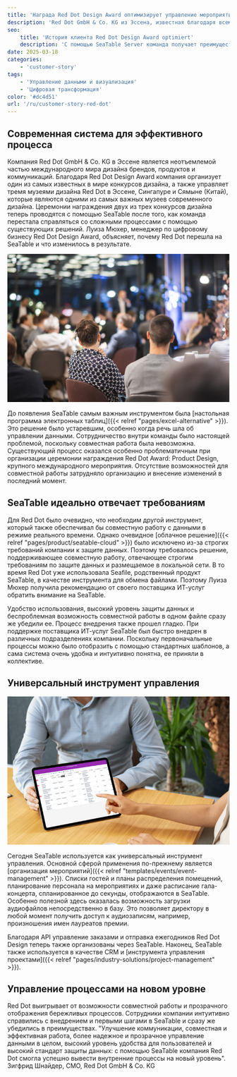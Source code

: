 ```yaml
---
title: 'Награда Red Dot Design Award оптимизирует управление мероприятиями с помощью SeaTable'
description: 'Red Dot GmbH & Co. KG из Эссена, известная благодаря всемирно известной премии Red Dot Design Award, произвела революцию и оптимизировала управление мероприятиями и заказами. Благодаря SeaTable Server команда получила преимущества прозрачных, эффективных и совместных рабочих процессов и управления данными в соответствии с GDPR.'
seo:
    title: 'История клиента Red Dot Design Award optimiert'
    description: 'С помощью SeaTable Server команда получает преимущества от эффективных и совместных рабочих процессов и управления данными в соответствии с требованиями GDPR.'
date: 2025-03-18
categories:
    - 'customer-story'
tags:
    - 'Управление данными и визуализация'
    - 'Цифровая трансформация'
color: '#dc4d51'
url: '/ru/customer-story-red-dot'
---
```


## Современная система для эффективного процесса

Компания Red Dot GmbH & Co. KG в Эссене является неотъемлемой частью международного мира дизайна брендов, продуктов и коммуникаций. Благодаря Red Dot Design Award компания организует один из самых известных в мире конкурсов дизайна, а также управляет тремя музеями дизайна Red Dot в Эссене, Сингапуре и Сямыне (Китай), которые являются одними из самых важных музеев современного дизайна. Церемонии награждения двух из трех конкурсов дизайна теперь проводятся с помощью SeaTable после того, как команда перестала справляться со сложными процессами с помощью существующих решений. Луиза Мюхер, менеджер по цифровому бизнесу Red Dot Design Award, объясняет, почему Red Dot перешла на SeaTable и что изменилось в результате.

![Фотография Red Dot Event](Blog_reddot_I1.jpg)

До появления SeaTable самым важным инструментом была [настольная программа электронных таблиц]({{< relref "pages/excel-alternative" >}}). Это решение было устаревшим, особенно когда речь шла об управлении данными. Сотрудничество внутри команды было настоящей проблемой, поскольку совместная работа была невозможна. Существующий процесс оказался особенно проблематичным при организации церемонии награждения Red Dot Award: Product Design, крупного международного мероприятия. Отсутствие возможностей для совместной работы затрудняло организацию и внесение изменений в последний момент.

## SeaTable идеально отвечает требованиям

Для Red Dot было очевидно, что необходим другой инструмент, который также обеспечивал бы совместную работу с данными в режиме реального времени. Однако очевидное [облачное решение]({{< relref "pages/product/seatable-cloud" >}}) было исключено из-за строгих требований компании к защите данных. Поэтому требовалось решение, поддерживающее совместную работу, отвечающее строгим требованиям по защите данных и размещаемое в локальной сети. В то время Red Dot уже использовала Seafile, родственный продукт SeaTable, в качестве инструмента для обмена файлами. Поэтому Луиза Мюхер получила рекомендацию от своего поставщика ИТ-услуг обратить внимание на SeaTable.

Удобство использования, высокий уровень защиты данных и беспроблемная возможность совместной работы в одном файле сразу же убедили ее. Процесс внедрения также прошел гладко. При поддержке поставщика ИТ-услуг SeaTable был быстро внедрен в различных подразделениях компании. Поскольку первоначальные процессы можно было отобразить с помощью стандартных шаблонов, а сама система очень удобна и интуитивно понятна, ее приняли в коллективе.

## Универсальный инструмент управления

![Планшет со столом SeaTable](3-SeaTable-erfuellt-die-Anforderungen-perfekt-1.jpg)

Сегодня SeaTable используется как универсальный инструмент управления. Основной сферой применения по-прежнему является [организация мероприятий]({{< relref "templates/events/event-management" >}}). Списки гостей и планы распределения помещений, планирование персонала на мероприятиях и даже расписание гала-концерта, спланированное до секунды, отображаются в SeaTable. Особенно полезной здесь оказалась возможность загрузки аудиофайлов непосредственно в базу. Это позволяет директору в любой момент получить доступ к аудиозаписям, например, произношения имен лауреатов премии.

Благодаря API управление заказами и отправка ежегодников Red Dot Design теперь также организованы через SeaTable. Наконец, SeaTable также используется в качестве CRM и [инструмента управления проектами]({{< relref "pages/industry-solutions/project-management" >}}).

## Управление процессами на новом уровне

Red Dot выигрывает от возможности совместной работы и прозрачного отображения бережливых процессов. Сотрудники компании интуитивно справились с внедрением и первыми шагами в SeaTable и сразу же убедились в преимуществах. "Улучшение коммуникации, совместная и эффективная работа, более надежное и прозрачное управление данными в целом, высокий уровень удобства для пользователей и высокий стандарт защиты данных: с помощью SeaTable компания Red Dot смогла успешно вывести внутренние процессы на новый уровень". Зигфрид Шнайдер, CMO, Red Dot GmbH & Co. KG
